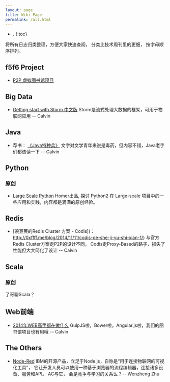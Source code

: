 ```yaml
---
layout: page
title: Wiki Page
permalink: /all.html
---
```


- .
{:toc}

将所有日志归类整理，方便大家快速查阅， 分类比技术周刊里的更细， 按字母顺序排列。

## f5f6 Project

* [P2P 虚拟图书馆项目](http://f5f6.github.io/2015/01/11/booklib-1.html)

## Big Data

* [Getting start with Storm 中文版](http://ifeve.com/getting-started-with-stom-index/) Storm是流式处理大数据的框架，可用于物联网应用 -- Calvin


## Java

* 荐书： [《Java特种兵》](http://book.douban.com/subject/25959139/) 文字对文学青年来说是毒药，但内容不错，Java老手们都该读一下 -- Calvin


## Python

### 原创
* [Large Scale Python](http://aclisp.github.io/jekyll/update/2014/12/29/large-scale-python-1.html)  Homer出品, 探讨 Python2 在 Large-scale 项目中的一些应用和实践，内容都是满满的原创经验。

## Redis

* [豌豆荚的Redis Cluster 方案 - Codis](： http://0xffff.me/blog/2014/11/11/codis-de-she-ji-yu-shi-xian-1/) 与官方Redis Cluster方案走P2P的设计不同， Codis走Proxy-Based的路子，损失了性能但大大简化了设计 -- Calvin

## Scala

### 原创

了哥聊Scala？

## Web前端

* [2014年WEB高手都在做什么](http://yafeilee.me/blogs/54995f3a6c69342f6d100000) GulpJS啦，Bower啦，Angular.js啦，我们的图书馆项目也有用哦  -- Calvin

## The Others

* [Node-Red](http://nodered.org/)  IBM的开源产品，立足于Node.js，自称是“用于连接物联网的可视化工具”， 它让开发人员可以使用一种基于浏览器的流程编辑器，连接诸多设备、服务和API。 AC与它， 会是竞争与学习的关系么？-- Wenzheng Zhu

